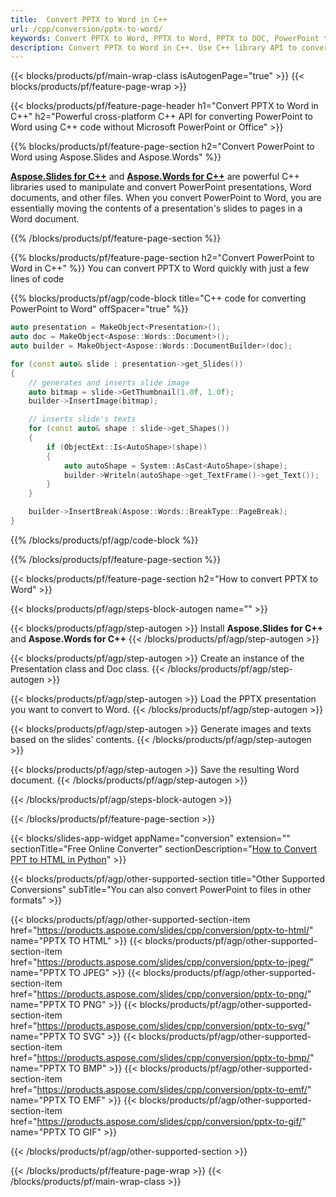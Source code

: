 ```yaml
---
title:  Convert PPTX to Word in C++
url: /cpp/conversion/pptx-to-word/
keywords: Convert PPTX to Word, PPTX to Word, PPTX to DOC, PowerPoint to Word, C++ API, C++ Library, CPP
description: Convert PPTX to Word in C++. Use C++ library API to convert PowerPoint to Word
---
```


{{< blocks/products/pf/main-wrap-class isAutogenPage="true" >}}
{{< blocks/products/pf/feature-page-wrap >}}

{{< blocks/products/pf/feature-page-header h1="Convert PPTX to Word in C++" h2="Powerful cross-platform C++ API for converting PowerPoint to Word using C++ code without Microsoft PowerPoint or Office" >}}

{{% blocks/products/pf/feature-page-section h2="Convert PowerPoint to Word using Aspose.Slides and Aspose.Words" %}}

[**Aspose.Slides for C++**](https://products.aspose.com/slides/cpp/) and [**Aspose.Words for C++**](https://products.aspose.com/words/cpp/) are powerful C++ libraries used to manipulate and convert PowerPoint presentations, Word documents, and other files. When you convert PowerPoint to Word, you are essentially moving the contents of a presentation's slides to pages in a Word document.

{{% /blocks/products/pf/feature-page-section %}}




{{% blocks/products/pf/feature-page-section  h2="Convert PowerPoint to Word in C++" %}}
You can convert PPTX to Word quickly with just a few lines of code

{{% blocks/products/pf/agp/code-block title="C++ code for converting PowerPoint to Word" offSpacer="true" %}}
```cpp
auto presentation = MakeObject<Presentation>();
auto doc = MakeObject<Aspose::Words::Document>();
auto builder = MakeObject<Aspose::Words::DocumentBuilder>(doc);

for (const auto& slide : presentation->get_Slides())
{
    // generates and inserts slide image
    auto bitmap = slide->GetThumbnail(1.0f, 1.0f);
    builder->InsertImage(bitmap);

    // inserts slide's texts
    for (const auto& shape : slide->get_Shapes())
    {
        if (ObjectExt::Is<AutoShape>(shape))
        {
            auto autoShape = System::AsCast<AutoShape>(shape);
            builder->Writeln(autoShape->get_TextFrame()->get_Text());
        }
    }

    builder->InsertBreak(Aspose::Words::BreakType::PageBreak);
}
```
{{% /blocks/products/pf/agp/code-block %}}

{{% /blocks/products/pf/feature-page-section %}}




{{< blocks/products/pf/feature-page-section  h2="How to convert PPTX to Word" >}}


{{< blocks/products/pf/agp/steps-block-autogen name="" >}}


{{< blocks/products/pf/agp/step-autogen >}}
Install **Aspose.Slides for C++** and **Aspose.Words for C++** 
{{< /blocks/products/pf/agp/step-autogen >}}

{{< blocks/products/pf/agp/step-autogen >}}
Create an instance of the Presentation class and Doc class.
{{< /blocks/products/pf/agp/step-autogen >}}

{{< blocks/products/pf/agp/step-autogen >}}
Load the PPTX presentation you want to convert to Word.
{{< /blocks/products/pf/agp/step-autogen >}}

{{< blocks/products/pf/agp/step-autogen >}}
Generate images and texts based on the slides' contents.
{{< /blocks/products/pf/agp/step-autogen >}}

{{< blocks/products/pf/agp/step-autogen >}}
Save the resulting Word document.
{{< /blocks/products/pf/agp/step-autogen >}}


{{< /blocks/products/pf/agp/steps-block-autogen >}}


{{< /blocks/products/pf/feature-page-section >}}




{{< blocks/slides-app-widget  appName="conversion" extension="" sectionTitle="Free Online Converter" sectionDescription="[How to Convert PPT to HTML in Python](https://products.aspose.com/slides/python-net/conversion/ppt-to-html/)" >}}

{{< blocks/products/pf/agp/other-supported-section title="Other Supported Conversions" subTitle="You can also convert PowerPoint to files in other formats" >}}


{{< blocks/products/pf/agp/other-supported-section-item href="https://products.aspose.com/slides/cpp/conversion/pptx-to-html/" name="PPTX TO HTML" >}}
{{< blocks/products/pf/agp/other-supported-section-item href="https://products.aspose.com/slides/cpp/conversion/pptx-to-jpeg/" name="PPTX TO JPEG" >}}
{{< blocks/products/pf/agp/other-supported-section-item href="https://products.aspose.com/slides/cpp/conversion/pptx-to-png/" name="PPTX TO PNG" >}}
{{< blocks/products/pf/agp/other-supported-section-item href="https://products.aspose.com/slides/cpp/conversion/pptx-to-svg/" name="PPTX TO SVG" >}}
{{< blocks/products/pf/agp/other-supported-section-item href="https://products.aspose.com/slides/cpp/conversion/pptx-to-bmp/" name="PPTX TO BMP" >}}
{{< blocks/products/pf/agp/other-supported-section-item href="https://products.aspose.com/slides/cpp/conversion/pptx-to-emf/" name="PPTX TO EMF" >}}
{{< blocks/products/pf/agp/other-supported-section-item href="https://products.aspose.com/slides/cpp/conversion/pptx-to-gif/" name="PPTX TO GIF" >}}



{{< /blocks/products/pf/agp/other-supported-section >}}

{{< /blocks/products/pf/feature-page-wrap >}}
{{< /blocks/products/pf/main-wrap-class >}}
